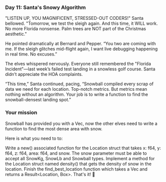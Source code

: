 ### Day 11: Santa's Snowy Algorithm

"LISTEN UP, YOU MAGNIFICENT, STRESSED-OUT CODERS!" Santa bellowed. "Tomorrow, we test the sleigh again. And this time, it WILL work. No more Florida nonsense. Palm trees are NOT part of the Christmas aesthetic."

He pointed dramatically at Bernard and Pepper. “You two are coming with me. If the sleigh glitches mid-flight again, I want live debugging happening in real time. No excuses.”

The elves whispered nervously. Everyone still remembered the "Florida Incident"—last week’s failed test landing in a snowless golf course. Santa didn’t appreciate the HOA complaints.

“This time,” Santa continued, pacing, “Snowball compiled every scrap of data we need for each location. Top-notch metrics. But metrics mean nothing without an algorithm. Your job is to write a function to find the snowball-densest landing spot.”

### Your mission

Snowball has provided you with a Vec<Location>, now the other elves need to write a function to find the most dense area with snow.

Here is what you need to to:

Write a new() associated function for the Location struct that takes x: f64, y: f64, z: f64, area: f64, and snow.
The snow parameter must be able to accept all SnowKg, SnowLb and Snowball types.
Implement a method for the Location struct named density() that gets the density of snow in the location.
Finish the find_best_location function which takes a Vec<Location> and returns a Result<Location, Box<dyn Error>>.
That's it! 🎅

